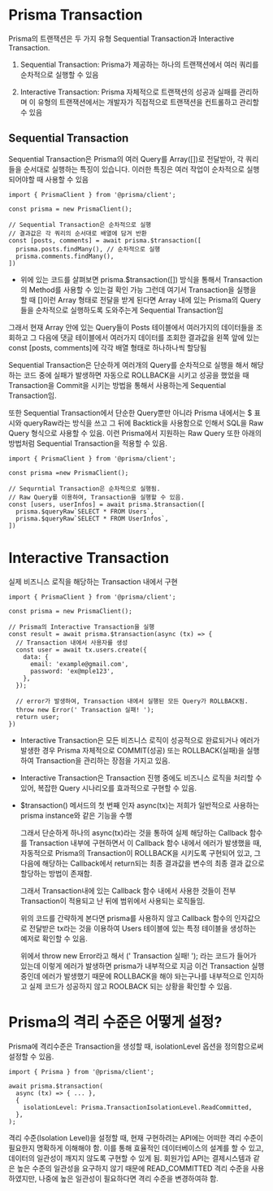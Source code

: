 # Prisma Transaction

Prisma의 트랜잭션은 두 가지 유형
Sequential Transaction과 Interactive Transaction.

1. Sequential Transaction:
   Prisma가 제공하는 하나의 트랜잭션에서 여러 쿼리를 순차적으로 실행할 수 있음

2. Interactive Transaction:
   Prisma 자체적으로 트랜잭션의 성공과 실패를 관리하며 이 유형의 트랜잭션에서는 개발자가 직접적으로 트랜잭션을 컨트롤하고 관리할 수 있음

## Sequential Transaction

Sequential Transaction은 Prisma의 여러 Query를 Array([])로 전달받아, 각 쿼리들을 순서대로 실행하는 특징이 있습니다. 이러한 특징은 여러 작업이 순차적으로 실행되어야할 때 사용할 수 있음

```
import { PrismaClient } from '@prisma/client';

const prisma = new PrismaClient();

// Sequential Transaction은 순차적으로 실행
// 결과값은 각 쿼리의 순서대로 배열에 담겨 반환
const [posts, comments] = await prisma.$transaction([
  prisma.posts.findMany(), // 순차적으로 실행
  prisma.comments.findMany(),
])
```

-   위에 있는 코드를 살펴보면 prisma.$transaction([]) 방식을 통해서 Transaction의 Method를 사용할 수 있는걸 확인 가능
    그런데 여기서 Transaction을 실행을 할 때 []이런 Array 형태로 전달을 받게 된다면 Array 내에 있는 Prisma의 Query들을 순차적으로 실행하도록 도와주는게 Sequential Transaction임

그래서 현재 Array 안에 있는 Query들이 Posts 테이블에서 여러가지의 데이터들을 조회하고 그 다음에 댓글 테이블에서 여러가지 데이터를 조회한 결과값을 왼쪽 앞에 있는 const [posts, comments]에 각각 배열 형태로 하나하나씩 할당됨

Sequential Transaction은 단순하게 여러개의 Query를 순차적으로 실행을 해서 해당하는 코드 중에 실패가 발생하면
자동으로 ROLLBACK을 시키고 성공을 했었을 때 Transaction을 Commit을 시키는 방법을 통해서 사용하는게 Sequential Transaction임.

또한 Sequential Transaction에서 단순한 Query뿐만 아니라 Prisma 내에서는 $ 표시와 queryRaw라는 방식을 쓰고 그 뒤에 Backtick을 사용함으로 인해서 SQL을 Raw Query 형식으로 사용할 수 있음.
이런 Prisma에서 지원하는 Raw Query 또한 아래의 방법처럼 Sequential Transaction을 적용할 수 있음.

```
import { PrismaClient } from '@prisma/client';

const prisma =new PrismaClient();

// Sequrntial Transaction은 순차적으로 실행됨.
// Raw Query를 이용하여, Transaction을 실행할 수 있음.
const [users, userInfos] = await prisma.$transaction([
  prisma.$queryRaw`SELECT * FROM Users`,
  prisma.$queryRaw`SELECT * FROM UserInfos`,
])
```

# Interactive Transaction

실제 비즈니스 로직을 해당하는 Transaction 내에서 구현

```
import { PrismaClient } from '@prisma/client';

const prisma = new PrismaClient();

// Prisma의 Interactive Transaction을 실행
const result = await prisma.$transaction(async (tx) => {
  // Transaction 내에서 사용자를 생성
  const user = await tx.users.create({
    data: {
      email: 'example@gmail.com',
      password: 'ex@mple123',
    },
  });

  // error가 발생하여, Transaction 내에서 실행된 모든 Query가 ROLLBACK됨.
  throw new Error(' Transaction 실패! ');
  return user;
})
```

-   Interactive Transaction은 모든 비즈니스 로직이 성공적으로 완료되거나 에러가 발생한 경우 Prisma 자체적으로 COMMIT(성공) 또는 ROLLBACK(실패)을 실행하여 Transaction을 관리하는 장점을 가지고 있음.

-   Interactive Transaction은 Transaction 진행 중에도 비즈니스 로직을 처리할 수 있어, 복잡한 Query 시나리오를 효과적으로 구현할 수 있음.

-   $transaction() 메서드의 첫 번째 인자 async(tx)는 저희가 일반적으로 사용하는 prisma instance와 같은 기능을 수행

    그래서 단순하게 하나의 async(tx)라는 것을 통하여 실제 해당하는 Callback 함수를 Transaction 내부에 구현하면서 이 Callback 함수 내에서 에러가 발생했을 때, 자동적으로 Prisma의 Transaction이 ROLLBACK을 시키도록 구현되어 있고, 그 다음에 해당하는 Callback에서 return되는 최종 결과값을 변수의 최종 결과 값으로 할당하는 방법이 존재함.

    그래서 Transaction내에 있는 Callback 함수 내에서 사용한 것들이 전부 Transaction이 적용되고 난 뒤에 범위에서 사용되는 로직들임.

    위의 코드를 간략하게 본다면 prisma를 사용하지 않고 Callback 함수의 인자값으로 전달받은 tx라는 것을 이용하여 Users 테이블에 있는 특정 테이블을 생성하는 예저로 확인할 수 있음.

    위에서 throw new Error라고 해서 (' Transaction 실패! '); 라는 코드가 들어가 있는데 이렇게 에러가 발생하면 prisma가 내부적으로 지금 이건 Transaction 실행 중인데 에러가 발생했기 때문에 ROLLBACK을 해야 돠는구나를 내부적으로 인지하고 실제 코드가 성공하지 않고 ROOLBACK 되는 상황을 확인할 수 있음.

# Prisma의 격리 수준은 어떻게 설정?

Prisma에 격리수준은 Transaction을 생성할 때, isolationLevel 옵션을 정의함으로써 설정할 수 있음.

```
import { Prisma } from '@prisma/client';

await prisma.$transaction(
  async (tx) => { ... },
  {
    isolationLevel: Prisma.TransactionIsolationLevel.ReadCommitted,
  },
);
```

격리 수준(Isolation Level)을 설정할 때, 현재 구현하려는 API에는 어떠한 격리 수준이 필요한지 명확하게 이해해야 함.
이를 통해 효율적인 데이터베이스의 설계를 할 수 있고, 데이터의 일관성이 깨지지 않도록 구현할 수 있게 됨.
회원가입 API는 결제시스템과 같은 높은 수준의 일관성을 요구하지 않기 때문에 READ_COMMITTED 격리 수준을 사용하였지만, 나중에 높은 일관성이 필요하다면 격리 수준을 변경하여햐 함.
